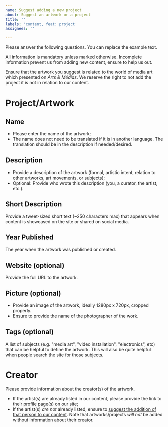 ```yaml
---
name: Suggest adding a new project
about: Suggest an artwork or a project
title: ''
labels: 'content, feat: project'
assignees: ''

---
```


Please answer the following questions. You can replace the example text.

All information is mandatory unless marked otherwise. Incomplete information prevent us from adding new content, ensure to help us out.

Ensure that the artwork you suggest is related to the world of media art which presented on *Arts & Médias*. We reserve the right to not add the project it is not in relation to our content.


# Project/Artwork

## Name
- Please enter the name of the artwork;
- The name does not need to be translated if it is in another language. The translation should be in the description if needed/desired.

## Description
- Provide a description of the artwork (formal, artistic intent, relation to other artworks, art movements, or subjects);
- Optional: Provide who wrote this description (you, a curator, the artist, etc.).

## Short Description
Provide a tweet-sized short text (~250 characters max) that appears when content is showcased on the site or shared on social media.

## Year Published
The year when the artwork was published or created.

## Website (optional)
Provide the full URL to the artwork.

## Picture (optional)
- Provide an image of the artwork, ideally 1280px x 720px, cropped properly.
- Ensure to provide the name of the photographer of the work.

## Tags (optional)
A list of subjects (e.g. "media art", "video installation", "electronics", etc) that can be helpful to define the artwork. This will also be quite helpful when people search the site for those subjects.


# Creator

Please provide information about the creator(s) of the artwork.
- If the artist(s) are already listed in our content, please provide the link to their profile page(s) on our site;
- If the artist(s) *are not* already listed, ensure to [suggest the addition of that person to our content](https://github.com/jansensan/arts-et-medias/issues/new?labels=feat%3A+people&template=suggest-adding-a-new-person.md). Note that artworks/projects *will not* be added without information about their creator.
